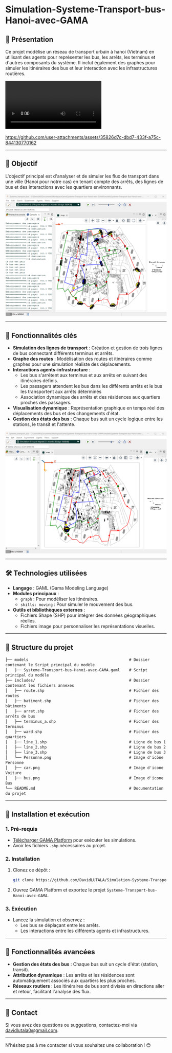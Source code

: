 # Simulation-Systeme-Transport-bus-Hanoi-avec-GAMA

## 🌟 **Présentation**
Ce projet modélise un réseau de transport urbain à hanoi (Vietnam) en utilisant des agents pour représenter les bus, les arrêts, les terminus et d'autres composants du système. Il inclut également des graphes pour simuler les itinéraires des bus et leur interaction avec les infrastructures routières.

![Alt text](Images/Demostration2.mp4)

https://github.com/user-attachments/assets/35826d7c-dbd7-433f-a75c-844130770162

---

## 🌟 **Objectif**
L'objectif principal est d'analyser et de simuler les flux de transport dans une ville (Hanoi pour notre cas) en tenant compte des arrêts, des lignes de bus et des interactions avec les quartiers environnants.

![Alt text](Images/Image2.png)

---

## 📌 **Fonctionnalités clés**
- **Simulation des lignes de transport** : Création et gestion de trois lignes de bus connectant différents terminus et arrêts.  
- **Graphe des routes** : Modélisation des routes et itinéraires comme graphes pour une simulation réaliste des déplacements.  
- **Interactions agents-infrastructure** : 
  - Les bus s'arrêtent aux terminus et aux arrêts en suivant des itinéraires définis.
  - Les passagers attendent les bus dans les différents arrêts et le bus les transportent aux arrêts déterminés
  - Association dynamique des arrêts et des résidences aux quartiers proches des passagers.  
- **Visualisation dynamique** : Représentation graphique en temps réel des déplacements des bus et des changements d'état.  
- **Gestion des états des bus** : Chaque bus suit un cycle logique entre les stations, le transit et l'attente.

![Alt text](Images/Image1.png)

---

## 🛠️ **Technologies utilisées**
- **Langage** : GAML (Gama Modeling Language)  
- **Modules principaux** : 
  - `graph` : Pour modéliser les itinéraires.
  - `skills: moving` : Pour simuler le mouvement des bus.  
- **Outils et bibliothèques externes** :
  - Fichiers Shape (SHP) pour intégrer des données géographiques réelles.
  - Fichiers image pour personnaliser les représentations visuelles.

---

## 📂 **Structure du projet**
```plaintext
├── models                                            # Dossier contenant le Script principal du modèle
│   ├── Systeme-Transport-bus-Hanoi-avec-GAMA.gaml    # Script principal du modèle
├── includes/                                         # Dossier contenant les fichiers annexes
│   ├── route.shp                                     # Fichier des routes
│   ├── batiment.shp                                  # Fichier des bâtiments
│   ├── arret.shp                                     # Fichier des arrêts de bus
│   ├── terminus_a.shp                                # Fichier des terminus
│   ├── ward.shp                                      # Fichier des quartiers
│   ├── line_1.shp                                    # Ligne de bus 1
│   ├── line_2.shp                                    # Ligne de bus 2
│   ├── line_3.shp                                    # Ligne de bus 3
│   └── Personne.png                                  # Image d'icône Personne
│   ├── car.png                                       # Image d'icone Voiture
│   ├── bus.png                                       # Image d'icone Bus
└── README.md                                         # Documentation du projet
```

---

## 🚀 **Installation et exécution**

### **1. Pré-requis**
- [Télécharger GAMA Platform](https://gama-platform.org/) pour exécuter les simulations.
- Avoir les fichiers `.shp` nécessaires au projet.

### **2. Installation**
1. Clonez ce dépôt :
   ```bash
   git clone https://github.com/DavidLUTALA/Simulation-Systeme-Transport-bus-Hanoi-avec-GAMA.git
   ```
2. Ouvrez GAMA Platform et exportez le projet `Systeme-Transport-bus-Hanoi-avec-GAMA`.

### **3. Exécution**
- Lancez la simulation et observez :  
  - Les bus se déplaçant entre les arrêts.
  - Les interactions entre les différents agents et infrastructures.

---

## 📝 **Fonctionnalités avancées**
- **Gestion des états des bus** : Chaque bus suit un cycle d'état (station, transit).  
- **Attribution dynamique** : Les arrêts et les résidences sont automatiquement associés aux quartiers les plus proches.  
- **Réseaux routiers** : Les itinéraires de bus sont divisés en directions aller et retour, facilitant l'analyse des flux.

---

## 📧 **Contact**
Si vous avez des questions ou suggestions, contactez-moi via [davidlutala0@gmail.com](davidlutala0@gmail.com).

---

N'hésitez pas à me contacter si vous souhaitez une collaboration ! 😊
